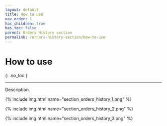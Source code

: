 ```yaml
---
layout: default
title: How to use
nav_order: 1
has_children: true
has_toc: false
parent: Orders History section
permalink: /orders-history-section/how-to-use
---
```


# How to use
{: .no_toc }

---

Description.

{% include img.html name="section_orders_history_1.png" %}

{% include img.html name="section_orders_history_2.png" %}

{% include img.html name="section_orders_history_3.png" %}